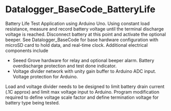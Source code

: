 # Datalogger_BaseCode_BatteryLife
Battery Life Test Application using Arduino Uno.  Using constant load resistance, measure and record battery voltage 
until the terminal discharge voltage is reached. Disconnect battery at this point and activate the optional beeper.
See Datalogger_BaseCode for base hardware configuration with microSD card to hold data, and real-time clock.
Additional electrical components include
- Seeed Grove hardware for relay and optional beeper alarm.  Battery overdischarge protection and test done indicator.
- Voltage divider network with unity gain buffer to Arduino ADC input.  Voltage protection for Arduino.

Load and voltage divider needs to be designed to limit battery drain current (.1C approx) and limit max voltage input to Arduino.
Program modification required to define voltage scale factor and define termination voltage for battery type being tested.
